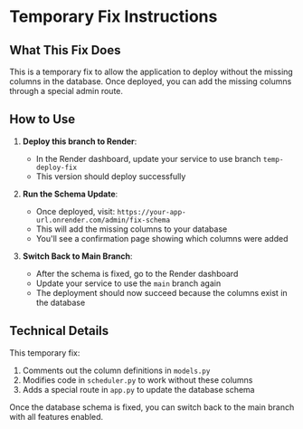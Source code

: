# Temporary Fix Instructions

## What This Fix Does

This is a temporary fix to allow the application to deploy without the missing columns in the database.
Once deployed, you can add the missing columns through a special admin route.

## How to Use

1. **Deploy this branch to Render**:
   - In the Render dashboard, update your service to use branch `temp-deploy-fix`
   - This version should deploy successfully

2. **Run the Schema Update**:
   - Once deployed, visit: `https://your-app-url.onrender.com/admin/fix-schema`
   - This will add the missing columns to your database
   - You'll see a confirmation page showing which columns were added

3. **Switch Back to Main Branch**:
   - After the schema is fixed, go to the Render dashboard
   - Update your service to use the `main` branch again
   - The deployment should now succeed because the columns exist in the database

## Technical Details

This temporary fix:
1. Comments out the column definitions in `models.py`
2. Modifies code in `scheduler.py` to work without these columns
3. Adds a special route in `app.py` to update the database schema

Once the database schema is fixed, you can switch back to the main branch with all features enabled.
